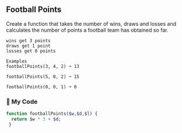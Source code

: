 ## Football Points

Create a function that takes the number of wins, draws and losses and calculates the number of points a football team has obtained so far.
```
wins get 3 points
draws get 1 point
losses get 0 points

Examples
footballPoints(3, 4, 2) ➞ 13

footballPoints(5, 0, 2) ➞ 15

footballPoints(0, 0, 1) ➞ 0
```
### 🏈 My Code
```php
function footballPoints($w,$d,$l) {
  return $w * 3 + $d;
 }
```
